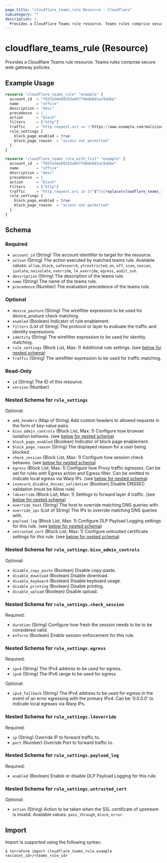 ```yaml
---
page_title: "cloudflare_teams_rule Resource - Cloudflare"
subcategory: ""
description: |-
  Provides a Cloudflare Teams rule resource. Teams rules comprise secure web gateway policies.
---
```


# cloudflare_teams_rule (Resource)

Provides a Cloudflare Teams rule resource. Teams rules comprise secure web gateway policies.

## Example Usage

```terraform
resource "cloudflare_teams_rule" "example" {
  account_id  = "f037e56e89293a057740de681ac9abbe"
  name        = "office"
  description = "desc"
  precedence  = 1
  action      = "block"
  filters     = ["http"]
  traffic     = "http.request.uri == \"https://www.example.com/malicious\""
  rule_settings {
    block_page_enabled = true
    block_page_reason  = "access not permitted"
  }
}

resource "cloudflare_teams_rule_with_list" "example" {
  account_id  = "f037e56e89293a057740de681ac9abbe"
  name        = "office"
  description = "desc"
  precedence  = 1
  action      = "block"
  filters     = ["http"]
  traffic     = "http.request.uri in ${"$"}${replace(cloudflare_teams_list.url_list.id, "-", "")}"
  rule_settings {
    block_page_enabled = true
    block_page_reason  = "access not permitted"
  }
}
```
<!-- schema generated by tfplugindocs -->
## Schema

### Required

- `account_id` (String) The account identifier to target for the resource.
- `action` (String) The action executed by matched teams rule. Available values: `allow`, `block`, `safesearch`, `ytrestricted`, `on`, `off`, `scan`, `noscan`, `isolate`, `noisolate`, `override`, `l4_override`, `egress`, `audit_ssh`.
- `description` (String) The description of the teams rule.
- `name` (String) The name of the teams rule.
- `precedence` (Number) The evaluation precedence of the teams rule.

### Optional

- `device_posture` (String) The wirefilter expression to be used for device_posture check matching.
- `enabled` (Boolean) Indicator of rule enablement.
- `filters` (List of String) The protocol or layer to evaluate the traffic and identity expressions.
- `identity` (String) The wirefilter expression to be used for identity matching.
- `rule_settings` (Block List, Max: 1) Additional rule settings. (see [below for nested schema](#nestedblock--rule_settings))
- `traffic` (String) The wirefilter expression to be used for traffic matching.

### Read-Only

- `id` (String) The ID of this resource.
- `version` (Number)

<a id="nestedblock--rule_settings"></a>
### Nested Schema for `rule_settings`

Optional:

- `add_headers` (Map of String) Add custom headers to allowed requests in the form of key-value pairs.
- `biso_admin_controls` (Block List, Max: 1) Configure how browser isolation behaves. (see [below for nested schema](#nestedblock--rule_settings--biso_admin_controls))
- `block_page_enabled` (Boolean) Indicator of block page enablement.
- `block_page_reason` (String) The displayed reason for a user being blocked.
- `check_session` (Block List, Max: 1) Configure how session check behaves. (see [below for nested schema](#nestedblock--rule_settings--check_session))
- `egress` (Block List, Max: 1) Configure how Proxy traffic egresses. Can be set for rules with Egress action and Egress filter. Can be omitted to indicate local egress via Warp IPs. (see [below for nested schema](#nestedblock--rule_settings--egress))
- `insecure_disable_dnssec_validation` (Boolean) Disable DNSSEC validation (must be Allow rule).
- `l4override` (Block List, Max: 1) Settings to forward layer 4 traffic. (see [below for nested schema](#nestedblock--rule_settings--l4override))
- `override_host` (String) The host to override matching DNS queries with.
- `override_ips` (List of String) The IPs to override matching DNS queries with.
- `payload_log` (Block List, Max: 1) Configure DLP Payload Logging settings for this rule. (see [below for nested schema](#nestedblock--rule_settings--payload_log))
- `untrusted_cert` (Block List, Max: 1) Configure untrusted certificate settings for this rule. (see [below for nested schema](#nestedblock--rule_settings--untrusted_cert))

<a id="nestedblock--rule_settings--biso_admin_controls"></a>
### Nested Schema for `rule_settings.biso_admin_controls`

Optional:

- `disable_copy_paste` (Boolean) Disable copy-paste.
- `disable_download` (Boolean) Disable download.
- `disable_keyboard` (Boolean) Disable keyboard usage.
- `disable_printing` (Boolean) Disable printing.
- `disable_upload` (Boolean) Disable upload.


<a id="nestedblock--rule_settings--check_session"></a>
### Nested Schema for `rule_settings.check_session`

Required:

- `duration` (String) Configure how fresh the session needs to be to be considered valid.
- `enforce` (Boolean) Enable session enforcement for this rule.


<a id="nestedblock--rule_settings--egress"></a>
### Nested Schema for `rule_settings.egress`

Required:

- `ipv4` (String) The IPv4 address to be used for egress.
- `ipv6` (String) The IPv6 range to be used for egress.

Optional:

- `ipv4_fallback` (String) The IPv4 address to be used for egress in the event of an error egressing with the primary IPv4. Can be '0.0.0.0' to indicate local egreass via Warp IPs.


<a id="nestedblock--rule_settings--l4override"></a>
### Nested Schema for `rule_settings.l4override`

Required:

- `ip` (String) Override IP to forward traffic to.
- `port` (Number) Override Port to forward traffic to.


<a id="nestedblock--rule_settings--payload_log"></a>
### Nested Schema for `rule_settings.payload_log`

Required:

- `enabled` (Boolean) Enable or disable DLP Payload Logging for this rule.


<a id="nestedblock--rule_settings--untrusted_cert"></a>
### Nested Schema for `rule_settings.untrusted_cert`

Optional:

- `action` (String) Action to be taken when the SSL certificate of upstream is invalid. Available values: `pass_through`, `block`, `error`.

## Import

Import is supported using the following syntax:

```shell
$ terraform import cloudflare_teams_rule.example <account_id>/<teams_rule_id>
```
